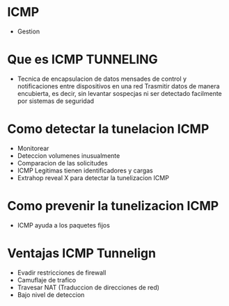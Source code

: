 # ICMP
* Gestion 

# Que es ICMP TUNNELING
* Tecnica de encapsulacion de datos mensades de control y notificaciones entre dispositivos en una red
Trasmitir datos de manera encubierta, es decir, sin levantar sospecjas ni ser detectado facilmente por sistemas de seguridad


# Como detectar la tunelacion ICMP

* Monitorear
* Deteccion volumenes inusualmente
* Comparacion de las solicitudes
* ICMP Legitimas tienen identificadores y cargas
* Extrahop reveal X para detectar la tunelizacion ICMP

# Como prevenir la tunelizacion ICMP
* ICMP ayuda a los paquetes fijos


# Ventajas ICMP Tunnelign
* Evadir restricciones de firewall
* Camuflaje de trafico
* Travesar NAT (Traduccion de direcciones de red)
* Bajo nivel de deteccion